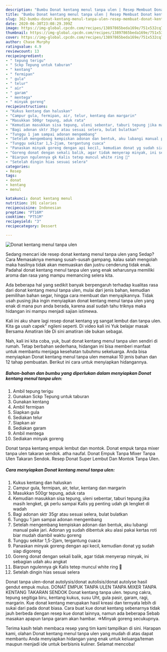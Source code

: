 ```yaml
---
description: "Bumbu Donat kentang menul tanpa ulen | Resep Membuat Donat kentang menul tanpa ulen Yang Sedap"
title: "Bumbu Donat kentang menul tanpa ulen | Resep Membuat Donat kentang menul tanpa ulen Yang Sedap"
slug: 362-bumbu-donat-kentang-menul-tanpa-ulen-resep-membuat-donat-kentang-menul-tanpa-ulen-yang-sedap
date: 2020-06-30T23:08:29.399Z
image: https://img-global.cpcdn.com/recipes/13897865beda169e/751x532cq70/donat-kentang-menul-tanpa-ulen-foto-resep-utama.jpg
thumbnail: https://img-global.cpcdn.com/recipes/13897865beda169e/751x532cq70/donat-kentang-menul-tanpa-ulen-foto-resep-utama.jpg
cover: https://img-global.cpcdn.com/recipes/13897865beda169e/751x532cq70/donat-kentang-menul-tanpa-ulen-foto-resep-utama.jpg
author: Chase Murphy
ratingvalue: 4.9
reviewcount: 13
recipeingredient:
- " tepung terigu"
- " Sckp Tepung untuk taburan"
- " kentang"
- " fermipan"
- " gula"
- " telur"
- " air"
- " garam"
- " mentega"
- " minyak goreng"
recipeinstructions:
- "Kukus kentang dan haluskan"
- "Campur gula, fermipan, air, telur, kentang dan margarin"
- "Masukkan 500gr tepung, aduk rata"
- "Kemudian masukkan sisa tepung, uleni sebentar, taburi tepung jika masih lengket, gk perlu sampai Kalis yg penting udah gk lengket di wadah"
- "Bagi adonan sktr 35gr atau sesuai selera, bulat bulatkan"
- "Tunggu 1 jam sampai adonan mengembang"
- "Setelah mengembang kempiskan adonan dan bentuk, aku lubangi manual pake jari. Adonan yg sudah dibentuk aku alasi pakai kertas roti biar mudah diambil waktu goreng"
- "Tunggu sekitar 1,5-2jam, tergantung cuaca"
- "Panaskan minyak goreng dengan api kecil, kemudian donat yg sudah siap digoreng"
- "Goreng donat dengan sekali balik, agar tidak menyerap minyak, ini sebagian udah aku angkat"
- "Biarpun ngulennya gk Kalis tetep muncul white ring 🥰"
- "Setelah dingin hias sesuai selera"
categories:
- Resep
tags:
- donat
- kentang
- menul

katakunci: donat kentang menul 
nutrition: 191 calories
recipecuisine: Indonesian
preptime: "PT16M"
cooktime: "PT51M"
recipeyield: "3"
recipecategory: Dessert

---
```



![Donat kentang menul tanpa ulen](https://img-global.cpcdn.com/recipes/13897865beda169e/751x532cq70/donat-kentang-menul-tanpa-ulen-foto-resep-utama.jpg)

Sedang mencari ide resep donat kentang menul tanpa ulen yang Sedap? Cara Memasaknya memang susah-susah gampang. kalau salah mengolah maka hasilnya tidak akan memuaskan dan justru cenderung tidak enak. Padahal donat kentang menul tanpa ulen yang enak seharusnya memiliki aroma dan rasa yang mampu memancing selera kita.

Ada beberapa hal yang sedikit banyak berpengaruh terhadap kualitas rasa dari donat kentang menul tanpa ulen, mulai dari jenis bahan, kemudian pemilihan bahan segar, hingga cara membuat dan menyajikannya. Tidak usah pusing jika ingin menyiapkan donat kentang menul tanpa ulen yang enak di mana pun anda berada, karena asal sudah tahu triknya maka hidangan ini mampu menjadi sajian istimewa.

Kali ini aku share lagi resep donat kentang yg sangat lembut dan tanpa ulen. Kita ga usah capek&#34; ngileni seperti. Di video kali ini Yuk belajar masak Bersama Amatiran Ide Di sini amatiran ide bukan sebagai.


Nah, kali ini kita coba, yuk, buat donat kentang menul tanpa ulen sendiri di rumah. Tetap berbahan sederhana, hidangan ini bisa memberi manfaat untuk membantu menjaga kesehatan tubuhmu sekeluarga. Anda bisa menyiapkan Donat kentang menul tanpa ulen memakai 10 jenis bahan dan 12 tahap pembuatan. Berikut ini cara untuk menyiapkan hidangannya.

<!--inarticleads1-->

##### Bahan-bahan dan bumbu yang diperlukan dalam menyiapkan Donat kentang menul tanpa ulen:

1. Ambil  tepung terigu
1. Gunakan  Sckp Tepung untuk taburan
1. Gunakan  kentang
1. Ambil  fermipan
1. Siapkan  gula
1. Sediakan  telur
1. Siapkan  air
1. Sediakan  garam
1. Ambil  mentega
1. Sediakan  minyak goreng


Donat tanpa kentang empuk lembut dan montok. Donat empuk tanpa mixer tanpa ulen takaran sendok. atha naufal. Donat Empuk Tanpa Mixer Tanpa Ulen Takaran Sendok. Resep Donat Super Lembut Dan Montok Tanpa Ulen. 

<!--inarticleads2-->

##### Cara menyiapkan Donat kentang menul tanpa ulen:

1. Kukus kentang dan haluskan
1. Campur gula, fermipan, air, telur, kentang dan margarin
1. Masukkan 500gr tepung, aduk rata
1. Kemudian masukkan sisa tepung, uleni sebentar, taburi tepung jika masih lengket, gk perlu sampai Kalis yg penting udah gk lengket di wadah
1. Bagi adonan sktr 35gr atau sesuai selera, bulat bulatkan
1. Tunggu 1 jam sampai adonan mengembang
1. Setelah mengembang kempiskan adonan dan bentuk, aku lubangi manual pake jari. Adonan yg sudah dibentuk aku alasi pakai kertas roti biar mudah diambil waktu goreng
1. Tunggu sekitar 1,5-2jam, tergantung cuaca
1. Panaskan minyak goreng dengan api kecil, kemudian donat yg sudah siap digoreng
1. Goreng donat dengan sekali balik, agar tidak menyerap minyak, ini sebagian udah aku angkat
1. Biarpun ngulennya gk Kalis tetep muncul white ring 🥰
1. Setelah dingin hias sesuai selera


Donat tanpa ulen-donat autolysis/donat autolisis/donat autolyse hasil gendut empuk mulus. DONAT EMPUK TANPA ULEN TANPA MIXER TANPA KENTANG TAKARAN SENDOK Donat kentang tanpa ulen. tepung cakra, tepung segitiga biru, kentang kukus, susu Uht, gula pasir, garam, ragi, margarin. Kue donat kentang merupakan hasil kreasi dan ternyata lebih di sukai dari pada donat biasa. Cara buat kue donat kentang sebenarnya tidak jauh berbeda dengan resep kue donat lainnya, namun ada beberapa Sebab masakan apapun tanpa garam akan hambar. ⇒Minyak goreng secukupnya. 

Terima kasih telah membaca resep yang tim kami tampilkan di sini. Harapan kami, olahan Donat kentang menul tanpa ulen yang mudah di atas dapat membantu Anda menyiapkan hidangan yang enak untuk keluarga/teman maupun menjadi ide untuk berbisnis kuliner. Selamat mencoba!
